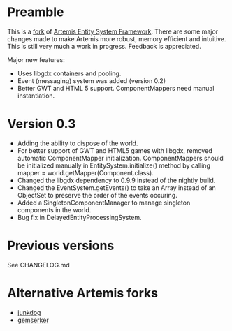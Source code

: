 # Preamble

This is a [fork](https://code.google.com/p/artemis-framework/) of [Artemis Entity System Framework](http://gamadu.com/artemis/).
There are some major changes made to make Artemis more robust, memory efficient and intuitive. 
This is still very much a work in progress. Feedback is appreciated.

Major new features:
 - Uses libgdx containers and pooling.
 - Event (messaging) system was added (version 0.2)
 - Better GWT and HTML 5 support. ComponentMappers need manual instantiation.


# Version 0.3
 - Adding the ability to dispose of the world.
 - For better support of GWT and HTML5 games with libgdx, removed automatic ComponentMapper initialization. ComponentMappers should be initialized manually in EntitySystem.initialize() method by calling mapper = world.getMapper(Component.class).
 - Changed the libgdx dependency to 0.9.9 instead of the nightly build.
 - Changed the EventSystem.getEvents() to take an Array instead of an ObjectSet to preserve the order of the events occuring.
 - Added a SingletonComponentManager to manage singleton components in the world.
 - Bug fix in DelayedEntityProcessingSystem.

# Previous versions
See CHANGELOG.md

# Alternative Artemis forks

 - [junkdog](https://github.com/junkdog/artemis-odb)
 - [gemserker](https://github.com/gemserk/commons-gdx)
